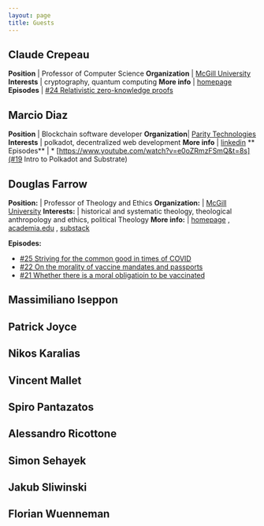 ```yaml
---
layout: page
title: Guests 
---
```


## Claude Crepeau

**Position** | Professor of Computer Science
**Organization** | [McGill University](https://www.mcgill.ca/)
**Interests** | cryptography, quantum computing
**More info** | [homepage](https://www.cs.mcgill.ca/~crepeau/index_en.html)
**Episodes** | [#24 Relativistic zero-knowledge proofs](https://thepearreview.com/relativistic-zero-knowledge-proofs.html)


## Marcio Diaz

**Position** | Blockchain software developer
**Organization**|  [Parity Technologies](https://www.parity.io/)
**Interests** | polkadot, decentralized web development
**More info** | [linkedin](https://www.linkedin.com/in/marciodiaz/)
** Episodes** | * [https://www.youtube.com/watch?v=e0oZRmzFSmQ&t=8s](#19 Intro to Polkadot and Substrate)


## Douglas Farrow

**Position:** | Professor of Theology and Ethics
**Organization:** | [McGill University](https://www.mcgill.ca/)
**Interests:** | historical and systematic theology, theological anthropology and ethics, political Theology 
**More info:** | [homepage](https://www.mcgill.ca/religiousstudies/douglas-farrow) , [academia.edu](https://douglasfarrow.academia.edu) , [substack](https://douglasfarrow.substack.com/?utm_source=substack&utm_medium=web&utm_campaign=substack_profile)


**Episodes:**

* [#25 Striving for the common good in times of COVID](https://www.youtube.com/watch?v=01ZK7ZNipk0)
* [#22 On the morality of vaccine mandates and passports](https://www.youtube.com/watch?v=0WIosJFlzQo)
* [#21 Whether there is a moral obligatioin to be vaccinated](https://www.youtube.com/watch?v=0WIosJFlzQo)


## Massimiliano Iseppon

## Patrick Joyce

## Nikos Karalias

## Vincent Mallet

## Spiro Pantazatos

## Alessandro Ricottone

## Simon Sehayek

## Jakub Sliwinski

## Florian Wuenneman






